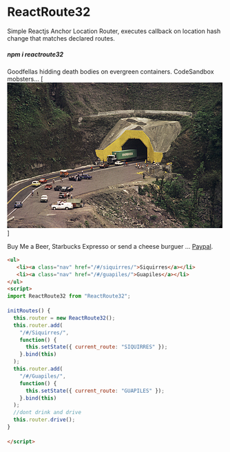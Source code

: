 # ReactRoute32
Simple Reactjs Anchor Location Router, executes callback on location hash change that matches declared routes.

##### npm i reactroute32

Goodfellas hidding death bodies on evergreen containers. CodeSandbox mobsters...
[![We were Goodfellas!](https://raw.githubusercontent.com/rgarro/ReactRoute32/master/389892.jpg)]

Buy Me a Beer, Starbucks Expresso or send a cheese burguer ... [Paypal](https://www.paypal.me/gospelOfLuke/25).

```html
<ul>
   <li><a class="nav" href="/#/siquirres/">Siquirres</a></li>
   <li><a class="nav" href="/#/guapiles/">Guapiles</a></li>  
</ul>
<script>
import ReactRoute32 from "ReactRoute32";

initRoutes() {
  this.router = new ReactRoute32();
  this.router.add(
    "/#/Siquirres/",
    function() {
      this.setState({ current_route: "SIQUIRRES" });
    }.bind(this)
  );
  this.router.add(
    "/#/Guapiles/",
    function() {
      this.setState({ current_route: "GUAPILES" });
    }.bind(this)
  );
  //dont drink and drive
  this.router.drive();
}

</script>


```
